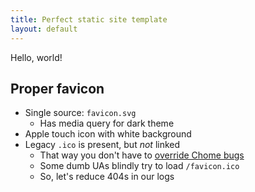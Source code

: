 ```yaml
---
title: Perfect static site template
layout: default
---
```


Hello, world!


Proper favicon
--------------

 - Single source: `favicon.svg`
   - Has media query for dark theme
 - Apple touch icon with white background
 - Legacy `.ico` is present, but _not_ linked
   - That way you don't have to [override Chome bugs][1]
   - Some dumb UAs blindly try to load `/favicon.ico`
   - So, let's reduce 404s in our logs

[1]: https://css-tricks.com/favicons-how-to-make-sure-browsers-only-download-the-svg-version/
